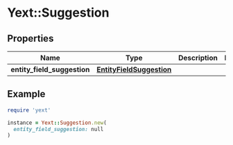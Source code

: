 # Yext::Suggestion

## Properties

| Name | Type | Description | Notes |
| ---- | ---- | ----------- | ----- |
| **entity_field_suggestion** | [**EntityFieldSuggestion**](.md) |  |  |

## Example

```ruby
require 'yext'

instance = Yext::Suggestion.new(
  entity_field_suggestion: null
)
```

